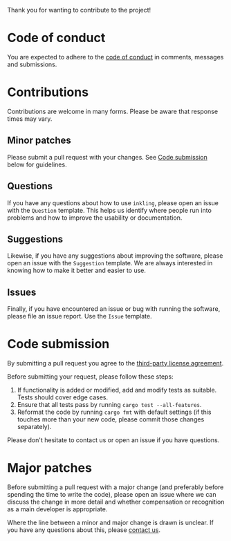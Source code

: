 Thank you for wanting to contribute to the project!

# Code of conduct
You are expected to adhere to the [code of conduct](CODE_OF_CONDUCT.md) in comments, messages and submissions. 

# Contributions
Contributions are welcome in many forms. Please be aware that response times may vary.

## Minor patches
Please submit a pull request with your changes. See [Code submission](#code-submission) below for guidelines.

## Questions
If you have any questions about how to use `inkling`, please open an issue with the `Question` template. This helps us identify where people run into problems and how to improve the usability or documentation.

## Suggestions
Likewise, if you have any suggestions about improving the software, please open an issue with the `Suggestion` template. We are always interested in knowing how to make it better and easier to use. 

## Issues
Finally, if you have encountered an issue or bug with running the software, please file an issue report. Use the `Issue` template.

# Code submission
By submitting a pull request you agree to the [third-party license agreement](LICENSE-APACHE.txt).

Before submitting your request, please follow these steps:

1. If functionality is added or modified, add and modify tests as suitable. Tests should cover edge cases.
2. Ensure that all tests pass by running `cargo test --all-features`.
3. Reformat the code by running `cargo fmt` with default settings (if this touches more than your new code, please commit those changes separately).

Please don't hesitate to contact us or open an issue if you have questions.

# Major patches 
Before submitting a pull request with a major change (and preferably before spending the time to write the code), please open an issue where we can discuss the change in more detail and whether compensation or recognition as a main developer is appropriate.

Where the line between a minor and major change is drawn is unclear. If you have any questions about this, please [contact us](&#109;&#97;&#105;&#108;&#116;&#111;&#58;&#112;&#106;&#111;&#104;&#97;&#110;&#115;&#115;&#111;&#110;&#64;&#102;&#97;&#115;&#116;&#109;&#97;&#105;&#108;&#46;&#99;&#111;&#109;).